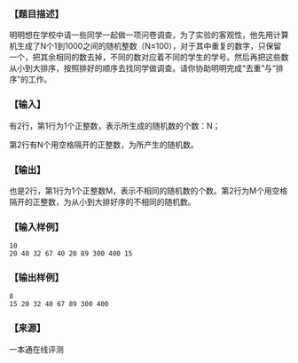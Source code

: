 ### 【题目描述】

明明想在学校中请一些同学一起做一项问卷调查，为了实验的客观性，他先用计算机生成了N个1到1000之间的随机整数（N≤100），对于其中重复的数字，只保留一个，把其余相同的数去掉，不同的数对应着不同的学生的学号。然后再把这些数从小到大排序，按照排好的顺序去找同学做调查。请你协助明明完成“去重”与“排序”的工作。

### 【输入】

有2行，第1行为1个正整数，表示所生成的随机数的个数：N；

第2行有N个用空格隔开的正整数，为所产生的随机数。

### 【输出】

也是2行，第1行为1个正整数M，表示不相同的随机数的个数。第2行为M个用空格隔开的正整数，为从小到大排好序的不相同的随机数。

### 【输入样例】

```
10
20 40 32 67 40 20 89 300 400 15

```

### 【输出样例】

```
8
15 20 32 40 67 89 300 400

```


 ### 【来源】

 一本通在线评测 